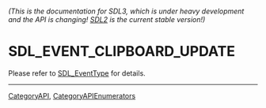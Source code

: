 ###### (This is the documentation for SDL3, which is under heavy development and the API is changing! [SDL2](https://wiki.libsdl.org/SDL2/) is the current stable version!)
# SDL_EVENT_CLIPBOARD_UPDATE

Please refer to [SDL_EventType](SDL_EventType) for details.

----
[CategoryAPI](CategoryAPI), [CategoryAPIEnumerators](CategoryAPIEnumerators)

